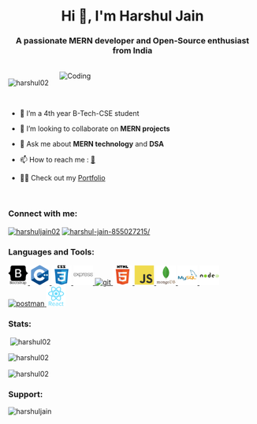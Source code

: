 <h1 align="center">Hi 👋, I'm Harshul Jain</h1>
<h3 align="center">A passionate MERN developer and Open-Source enthusiast from India</h3><br />
<img align="right" alt="Coding" width="400" src="https://raw.githubusercontent.com/TheDudeThatCode/TheDudeThatCode/master/Assets/Developer.gif" />
<p align="left"> <img src="https://komarev.com/ghpvc/?username=harshul02&label=Profile%20views&color=0e75b6&style=flat" alt="harshul02" /> </p>

<br />

- 🔭 I’m a 4th year B-Tech-CSE student

- 👯 I’m looking to collaborate on **MERN projects**

- 💬 Ask me about **MERN technology** and **DSA**

- 📫 How to reach me : <a href="mailto:harshuljain2002@gmail.com">📧 </a>

- 👨‍💻 Check out my [Portfolio](https://harshul02.github.io/Portfolio/)

<br />
<h3 align="left">Connect with me:</h3>
<p align="left">
<a href="https://twitter.com/harshuljain02" target="blank"><img align="center" src="https://raw.githubusercontent.com/rahuldkjain/github-profile-readme-generator/master/src/images/icons/Social/twitter.svg" alt="harshuljain02" height="30" width="40" /></a>
<a href="https://linkedin.com/in/harshul-jain-855027215/" target="blank"><img align="center" src="https://raw.githubusercontent.com/rahuldkjain/github-profile-readme-generator/master/src/images/icons/Social/linked-in-alt.svg" alt="harshul-jain-855027215/" height="30" width="40" /></a>
</p>

<h3 align="left">Languages and Tools:</h3>
<p align="left"> <a href="https://getbootstrap.com" target="_blank" rel="noreferrer"> <img src="https://raw.githubusercontent.com/devicons/devicon/master/icons/bootstrap/bootstrap-plain-wordmark.svg" alt="bootstrap" width="40" height="40"/> </a> <a href="https://www.w3schools.com/cpp/" target="_blank" rel="noreferrer"> <img src="https://raw.githubusercontent.com/devicons/devicon/master/icons/cplusplus/cplusplus-original.svg" alt="cplusplus" width="40" height="40"/> </a> <a href="https://www.w3schools.com/css/" target="_blank" rel="noreferrer"> <img src="https://raw.githubusercontent.com/devicons/devicon/master/icons/css3/css3-original-wordmark.svg" alt="css3" width="40" height="40"/> </a> <a href="https://expressjs.com" target="_blank" rel="noreferrer"> <img src="https://raw.githubusercontent.com/devicons/devicon/master/icons/express/express-original-wordmark.svg" alt="express" width="40" height="40"/> </a> <a href="https://git-scm.com/" target="_blank" rel="noreferrer"> <img src="https://www.vectorlogo.zone/logos/git-scm/git-scm-icon.svg" alt="git" width="40" height="40"/> </a> <a href="https://www.w3.org/html/" target="_blank" rel="noreferrer"> <img src="https://raw.githubusercontent.com/devicons/devicon/master/icons/html5/html5-original-wordmark.svg" alt="html5" width="40" height="40"/> </a> <a href="https://developer.mozilla.org/en-US/docs/Web/JavaScript" target="_blank" rel="noreferrer"> <img src="https://raw.githubusercontent.com/devicons/devicon/master/icons/javascript/javascript-original.svg" alt="javascript" width="40" height="40"/> </a> <a href="https://www.mongodb.com/" target="_blank" rel="noreferrer"> <img src="https://raw.githubusercontent.com/devicons/devicon/master/icons/mongodb/mongodb-original-wordmark.svg" alt="mongodb" width="40" height="40"/> </a> <a href="https://www.mysql.com/" target="_blank" rel="noreferrer"> <img src="https://raw.githubusercontent.com/devicons/devicon/master/icons/mysql/mysql-original-wordmark.svg" alt="mysql" width="40" height="40"/> </a> <a href="https://nodejs.org" target="_blank" rel="noreferrer"> <img src="https://raw.githubusercontent.com/devicons/devicon/master/icons/nodejs/nodejs-original-wordmark.svg" alt="nodejs" width="40" height="40"/> </a> <a href="https://postman.com" target="_blank" rel="noreferrer"> <img src="https://www.vectorlogo.zone/logos/getpostman/getpostman-icon.svg" alt="postman" width="40" height="40"/> </a> <a href="https://reactjs.org/" target="_blank" rel="noreferrer"> <img src="https://raw.githubusercontent.com/devicons/devicon/master/icons/react/react-original-wordmark.svg" alt="react" width="40" height="40"/> </a> </p>

<h3 align="left">Stats:</h3>
<p>&nbsp;<img align="center" src="https://github-readme-stats.vercel.app/api?username=harshul02&show_icons=true&locale=en&theme=tokyonight" alt="harshul02" /></p>

<p><img align="center" src="https://github-readme-streak-stats.herokuapp.com/?user=harshul02&theme=tokyonight" alt="harshul02" /></p>
<p><img align="center" src="https://stats.quine.sh/Harshul/github?theme=dark" alt="harshul02" /></p>
<!-- [![Harshul's GitHub | Stats](https://stats.quine.sh/Harshul/github?theme=dark)](https://quine.sh?utm_source=widgets&utm_campaign=Harshul) -->
<h3 align="left">Support:</h3>
<p><a href="https://www.buymeacoffee.com/harshuljain"> <img align="left" src="https://cdn.buymeacoffee.com/buttons/v2/default-yellow.png" height="50" width="210" alt="harshuljain" /></a></p><br><br>
